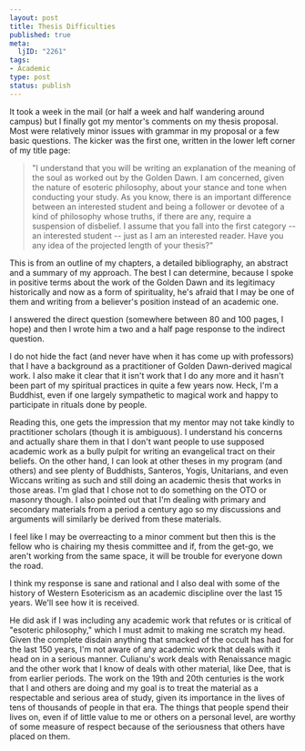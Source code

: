 ```yaml
--- 
layout: post
title: Thesis Difficulties
published: true
meta: 
  ljID: "2261"
tags: 
- Academic
type: post
status: publish
---
```

It took a week in the mail (or half a week and half wandering around campus) but I finally got my mentor's comments on my thesis proposal. Most were relatively minor issues with grammar in my proposal or a few basic questions. The kicker was the first one, written in the lower left corner of my title page:
<blockquote>"I understand that you will be writing an explanation of the meaning of the soul as worked out by the Golden Dawn. I am concerned, given the nature of esoteric philosophy, about your stance and tone when conducting your study. As you know, there is an important difference between an interested student and being a follower or devotee of a kind of philosophy whose truths, if there are any, require a suspension of disbelief. I assume that you fall into the first category -- an interested student -- just as I am an interested reader. Have you any idea of the projected length of your thesis?"</blockquote>
This is from an outline of my chapters, a detailed bibliography, an abstract and a summary of my approach. The best I can determine, because I spoke in positive terms about the work of the Golden Dawn and its legitimacy historically and now as a form of spirituality, he's afraid that I may be one of them and writing from a believer's position instead of an academic one.

I answered the direct question (somewhere between 80 and 100 pages, I hope) and then I wrote him a two and a half page response to the indirect question.

I do not hide the fact (and never have when it has come up with professors) that I have a background as a practitioner of Golden Dawn-derived magical work. I also make it clear that it isn't work that I do any more and it hasn't been part of my spiritual practices in quite a few years now. Heck, I'm a Buddhist, even if one largely sympathetic to magical work and happy to participate in rituals done by people.

Reading this, one gets the impression that my mentor may not take kindly to practitioner scholars (though it is ambiguous). I understand his concerns and actually share them in that I don't want people to use supposed academic work as a bully pulpit for writing an evangelical tract on their beliefs. On the other hand, I can look at other theses in my program (and others) and see plenty of Buddhists, Santeros, Yogis, Unitarians, and even Wiccans writing as such and still doing an academic thesis that works in those areas. I'm glad that I chose not to do something on the OTO or masonry though. I also pointed out that I'm dealing with primary and secondary materials from a period a century ago so my discussions and arguments will similarly be derived from these materials.

I feel like I may be overreacting to a minor comment but then this is the fellow who is chairing my thesis committee and if, from the get-go, we aren't working from the same space, it will be trouble for everyone down the road.

I think my response is sane and rational and I also deal with some of the history of Western Esotericism as an academic discipline over the last 15 years. We'll see how it is received.

He did ask if I was including any academic work that refutes or is critical of "esoteric philosophy," which I must admit to making me scratch my head. Given the complete disdain anything that smacked of the occult has had for the last 150 years, I'm not aware of any academic work that deals with it head on in a serious manner. Culianu's work deals with Renaissance magic and the other work that I know of deals with other material, like Dee, that is from earlier periods. The work on the 19th and 20th centuries is the work that I and others are doing and my goal is to treat the material as a respectable and serious area of study, given its importance in the lives of tens of thousands of people in that era. The things that people spend their lives on, even if of little value to me or others on a personal level, are worthy of some measure of respect because of the seriousness that others have placed on them.
